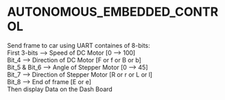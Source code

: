# AUTONOMOUS_EMBEDDED_CONTROL
Send frame to car using UART containes of 8-bits:
<br> First 3-bits  --> Speed of DC Motor [0 --> 100]
<br> Bit_4         --> Direction of DC Motor [F or f or B or b]
<br> Bit_5 & Bit_6 --> Angle of Stepper Motor [0 --> 45]
<br> Bit_7         --> Direction of Stepper Motor [R or r or L or l]
<br> Bit_8         --> End of frame [E or e]
<br> Then display Data on the Dash Board 
